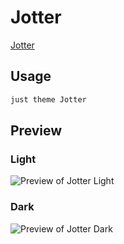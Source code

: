 # Jotter

[Jotter](https://github.com/lnbgc)

## Usage

```bash
just theme Jotter
```

## Preview

### Light

![Preview of Jotter Light](preview-light.png)

### Dark

![Preview of Jotter Dark](preview-dark.png)
